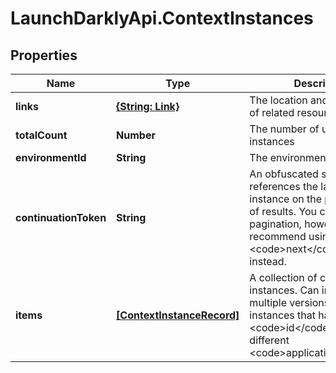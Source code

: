 # LaunchDarklyApi.ContextInstances

## Properties

Name | Type | Description | Notes
------------ | ------------- | ------------- | -------------
**links** | [**{String: Link}**](Link.md) | The location and content type of related resources | [optional] 
**totalCount** | **Number** | The number of unique context instances | [optional] 
**environmentId** | **String** | The environment ID | 
**continuationToken** | **String** | An obfuscated string that references the last context instance on the previous page of results. You can use this for pagination, however, we recommend using the &lt;code&gt;next&lt;/code&gt; link instead. | [optional] 
**items** | [**[ContextInstanceRecord]**](ContextInstanceRecord.md) | A collection of context instances. Can include multiple versions of context instances that have the same &lt;code&gt;id&lt;/code&gt;, but different &lt;code&gt;applicationId&lt;/code&gt;s. | 



